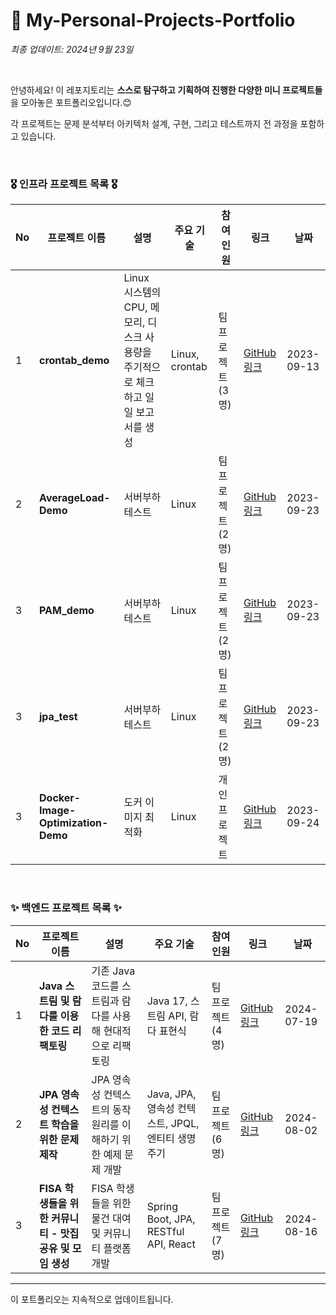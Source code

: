 # 🤔 My-Personal-Projects-Portfolio

*최종 업데이트: 2024년 9월 23일*

<br>

안녕하세요! 이 레포지토리는 **스스로 탐구하고 기획하여 진행한 다양한 미니 프로젝트들**을 모아놓은 포트폴리오입니다.😊 <br>

각 프로젝트는 문제 분석부터 아키텍처 설계, 구현, 그리고 테스트까지 전 과정을 포함하고 있습니다. 

<br>

### 🎖️ 인프라 프로젝트 목록 🎖️

| No | 프로젝트 이름 | 설명 | 주요 기술 | 참여<br> 인원 | 링크 | 날짜 |
|----|---------------|------|-----------|----------|------|------|
| 1  | **crontab_demo** |  Linux 시스템의 CPU, 메모리, 디스크 사용량을 주기적으로 체크하고 일일 보고서를 생성 | Linux, crontab | 팀 프로젝트 (3명) | [GitHub 링크](https://github.com/na-rong/crontab_demo) | 2023-09-13 |
| 2  | **AverageLoad-Demo** | 서버부하 테스트  | Linux | 팀 프로젝트 (2명) | [GitHub 링크](https://github.com/na-rong/AverageLoad-Demo) | 2023-09-23 |
| 3  | **PAM_demo** | 서버부하 테스트  | Linux | 팀 프로젝트 (2명) | [GitHub 링크](https://github.com/na-rong/AverageLoad-Demo) | 2023-09-23 |
| 3  | **jpa_test** | 서버부하 테스트  | Linux | 팀 프로젝트 (2명) | [GitHub 링크](https://github.com/na-rong/AverageLoad-Demo) | 2023-09-23 |
| 3  | **Docker-Image-Optimization-Demo** | 도커 이미지 최적화  | Linux | 개인 프로젝트 | [GitHub 링크](https://github.com/na-rong/Docker-Image-Optimization-Demo) | 2023-09-24 |



<br>

### ✨ 백엔드 프로젝트 목록 ✨

| No | 프로젝트 이름 | 설명 | 주요 기술 | 참여<br> 인원 | 링크 | 날짜 |
|----|---------------|------|-----------|----------|------|------|
| 1  | **Java 스트림 및 람다를 이용한 코드 리팩토링** | 기존 Java 코드를 스트림과 람다를 사용해 현대적으로 리팩토링 | Java 17, 스트림 API, 람다 표현식 | 팀 프로젝트 (4명) | [GitHub 링크](https://github.com/castlhoo/Refactoring) | 2024-07-19 |
| 2  | **JPA 영속성 컨텍스트 학습을 위한 문제 제작** | JPA 영속성 컨텍스트의 동작 원리를 이해하기 위한 예제 문제 개발 | Java, JPA, 영속성 컨텍스트, JPQL, 엔티티 생명주기 | 팀 프로젝트 (6명) | [GitHub 링크](https://github.com/Fisa3/OJT_Project) | 2024-08-02 |
| 3  | **FISA 학생들을 위한 커뮤니티 - 맛집 공유 및 모임 생성** | FISA 학생들을 위한 물건 대여 및 커뮤니티 플랫폼 개발 | Spring Boot, JPA, RESTful API, React | 팀 프로젝트 (7명) | [GitHub 링크](https://github.com/na-rong/Library-Project) | 2024-08-16 |

---

이 포트폴리오는 지속적으로 업데이트됩니다.
